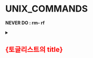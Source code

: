# UNIX_COMMANDS

**NEVER DO : rm- rf**

<details>
<summary><h2><span style="color:red">{토글리스트의 title}</span></h2></summary>
<div markdown="1">       
  {토글리스트의 content}
</div>
</details>
